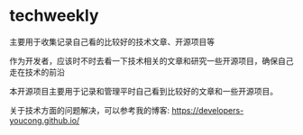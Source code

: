 # techweekly
主要用于收集记录自己看的比较好的技术文章、开源项目等

作为开发者，应该时不时去看一下技术相关的文章和研究一些开源项目，确保自己走在技术的前沿

本开源项目主要用于记录和管理平时自己看到比较好的文章和一些开源项目。

关于技术方面的问题解决，可以参考我的博客:
https://developers-youcong.github.io/
